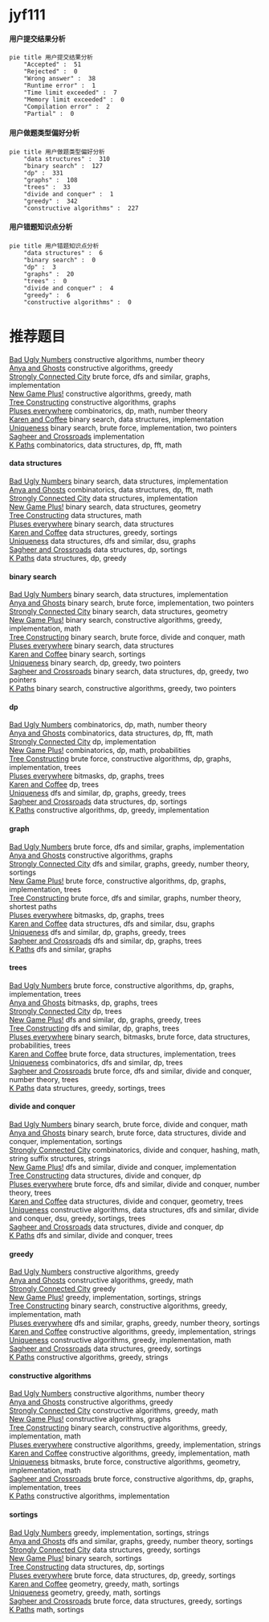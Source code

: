 # jyf111
<!-- tabs:start -->
#### **用户提交结果分析**

```mermaid
pie title 用户提交结果分析
    "Accepted" :  51
    "Rejected" :  0
    "Wrong answer" :  38
    "Runtime error" :  1
    "Time limit exceeded" :  7
    "Memory limit exceeded" :  0
    "Compilation error" :  2
    "Partial" :  0
```
#### **用户做题类型偏好分析**

```mermaid
pie title 用户做题类型偏好分析
    "data structures" :  310
    "binary search" :  127
    "dp" :  331
    "graphs" :  108
    "trees" :  33
    "divide and conquer" :  1
    "greedy" :  342
    "constructive algorithms" :  227
```
#### **用户错题知识点分析**

```mermaid
pie title 用户错题知识点分析
    "data structures" :  6
    "binary search" :  0
    "dp" :  3
    "graphs" :  20
    "trees" :  0
    "divide and conquer" :  4
    "greedy" :  6
    "constructive algorithms" :  0
```
<!-- tabs:end -->
# 推荐题目
[Bad Ugly Numbers](http://codeforces.com/problemset/problem/1326/A)		constructive algorithms,
                        number theory		  
[Anya and Ghosts](http://codeforces.com/problemset/problem/508/C)		constructive algorithms,
                        greedy		  
[Strongly Connected City](http://codeforces.com/problemset/problem/475/B)		brute force,
                        dfs and similar,
                        graphs,
                        implementation		  
[New Game Plus!](http://codeforces.com/problemset/problem/1415/E)		constructive algorithms,
                        greedy,
                        math		  
[Tree Constructing](http://codeforces.com/problemset/problem/1003/E)		constructive algorithms,
                        graphs		  
[Pluses everywhere](http://codeforces.com/problemset/problem/520/E)		combinatorics,
                        dp,
                        math,
                        number theory		  
[Karen and Coffee](http://codeforces.com/problemset/problem/816/B)		binary search,
                        data structures,
                        implementation		  
[Uniqueness](http://codeforces.com/problemset/problem/1208/B)		binary search,
                        brute force,
                        implementation,
                        two pointers		  
[Sagheer and Crossroads](http://codeforces.com/problemset/problem/812/A)		implementation		  
[K Paths](http://codeforces.com/problemset/problem/981/H)		combinatorics,
                        data structures,
                        dp,
                        fft,
                        math		  
<!-- tabs:start -->
#### **data structures**
[Bad Ugly Numbers](http://codeforces.com/problemset/problem/816/B)		binary search,
                        data structures,
                        implementation		  
[Anya and Ghosts](http://codeforces.com/problemset/problem/981/H)		combinatorics,
                        data structures,
                        dp,
                        fft,
                        math		  
[Strongly Connected City](http://codeforces.com/problemset/problem/622/C)		data structures,
                        implementation		  
[New Game Plus!](http://codeforces.com/problemset/problem/1446/F)		binary search,
                        data structures,
                        geometry		  
[Tree Constructing](http://codeforces.com/problemset/problem/601/B)		data structures,
                        math		  
[Pluses everywhere](http://codeforces.com/problemset/problem/749/D)		binary search,
                        data structures		  
[Karen and Coffee](http://codeforces.com/problemset/problem/555/B)		data structures,
                        greedy,
                        sortings		  
[Uniqueness](http://codeforces.com/problemset/problem/1444/C)		data structures,
                        dfs and similar,
                        dsu,
                        graphs		  
[Sagheer and Crossroads](http://codeforces.com/problemset/problem/720/D)		data structures,
                        dp,
                        sortings		  
[K Paths](http://codeforces.com/problemset/problem/1468/A)		data structures,
                        dp,
                        greedy		  
#### **binary search**
[Bad Ugly Numbers](http://codeforces.com/problemset/problem/816/B)		binary search,
                        data structures,
                        implementation		  
[Anya and Ghosts](http://codeforces.com/problemset/problem/1208/B)		binary search,
                        brute force,
                        implementation,
                        two pointers		  
[Strongly Connected City](http://codeforces.com/problemset/problem/1446/F)		binary search,
                        data structures,
                        geometry		  
[New Game Plus!](http://codeforces.com/problemset/problem/732/C)		binary search,
                        constructive algorithms,
                        greedy,
                        implementation,
                        math		  
[Tree Constructing](http://codeforces.com/problemset/problem/1111/C)		binary search,
                        brute force,
                        divide and conquer,
                        math		  
[Pluses everywhere](http://codeforces.com/problemset/problem/749/D)		binary search,
                        data structures		  
[Karen and Coffee](http://codeforces.com/problemset/problem/1119/D)		binary search,
                        sortings		  
[Uniqueness](http://codeforces.com/problemset/problem/734/C)		binary search,
                        dp,
                        greedy,
                        two pointers		  
[Sagheer and Crossroads](http://codeforces.com/problemset/problem/1492/C)		binary search,
                        data structures,
                        dp,
                        greedy,
                        two pointers		  
[K Paths](http://codeforces.com/problemset/problem/1463/D)		binary search,
                        constructive algorithms,
                        greedy,
                        two pointers		  
#### **dp**
[Bad Ugly Numbers](http://codeforces.com/problemset/problem/520/E)		combinatorics,
                        dp,
                        math,
                        number theory		  
[Anya and Ghosts](http://codeforces.com/problemset/problem/981/H)		combinatorics,
                        data structures,
                        dp,
                        fft,
                        math		  
[Strongly Connected City](http://codeforces.com/problemset/problem/729/B)		dp,
                        implementation		  
[New Game Plus!](http://codeforces.com/problemset/problem/229/E)		combinatorics,
                        dp,
                        math,
                        probabilities		  
[Tree Constructing](https://codeforces.com/contest/1240/problem/C)		brute force,
                        constructive algorithms,
                        dp,
                        graphs,
                        implementation,
                        trees		  
[Pluses everywhere](https://codeforces.com/contest/1384/problem/E)		bitmasks,
                        dp,
                        graphs,
                        trees		  
[Karen and Coffee](http://codeforces.com/problemset/problem/1032/F)		dp,
                        trees		  
[Uniqueness](http://codeforces.com/problemset/problem/982/C)		dfs and similar,
                        dp,
                        graphs,
                        greedy,
                        trees		  
[Sagheer and Crossroads](http://codeforces.com/problemset/problem/720/D)		data structures,
                        dp,
                        sortings		  
[K Paths](http://codeforces.com/problemset/problem/538/B)		constructive algorithms,
                        dp,
                        greedy,
                        implementation		  
#### **graph**
[Bad Ugly Numbers](http://codeforces.com/problemset/problem/475/B)		brute force,
                        dfs and similar,
                        graphs,
                        implementation		  
[Anya and Ghosts](http://codeforces.com/problemset/problem/1003/E)		constructive algorithms,
                        graphs		  
[Strongly Connected City](http://codeforces.com/problemset/problem/1176/D)		dfs and similar,
                        graphs,
                        greedy,
                        number theory,
                        sortings		  
[New Game Plus!](https://codeforces.com/contest/1240/problem/C)		brute force,
                        constructive algorithms,
                        dp,
                        graphs,
                        implementation,
                        trees		  
[Tree Constructing](http://codeforces.com/problemset/problem/1325/E)		brute force,
                        dfs and similar,
                        graphs,
                        number theory,
                        shortest paths		  
[Pluses everywhere](https://codeforces.com/contest/1384/problem/E)		bitmasks,
                        dp,
                        graphs,
                        trees		  
[Karen and Coffee](http://codeforces.com/problemset/problem/1444/C)		data structures,
                        dfs and similar,
                        dsu,
                        graphs		  
[Uniqueness](http://codeforces.com/problemset/problem/982/C)		dfs and similar,
                        dp,
                        graphs,
                        greedy,
                        trees		  
[Sagheer and Crossroads](http://codeforces.com/problemset/problem/700/B)		dfs and similar,
                        dp,
                        graphs,
                        trees		  
[K Paths](https://codeforces.com/contest/528/problem/C)		dfs and similar,
                        graphs		  
#### **trees**
[Bad Ugly Numbers](https://codeforces.com/contest/1240/problem/C)		brute force,
                        constructive algorithms,
                        dp,
                        graphs,
                        implementation,
                        trees		  
[Anya and Ghosts](https://codeforces.com/contest/1384/problem/E)		bitmasks,
                        dp,
                        graphs,
                        trees		  
[Strongly Connected City](http://codeforces.com/problemset/problem/1032/F)		dp,
                        trees		  
[New Game Plus!](http://codeforces.com/problemset/problem/982/C)		dfs and similar,
                        dp,
                        graphs,
                        greedy,
                        trees		  
[Tree Constructing](http://codeforces.com/problemset/problem/700/B)		dfs and similar,
                        dp,
                        graphs,
                        trees		  
[Pluses everywhere](http://codeforces.com/problemset/problem/1479/D)		binary search,
                        bitmasks,
                        brute force,
                        data structures,
                        probabilities,
                        trees		  
[Karen and Coffee](http://codeforces.com/problemset/problem/1511/C)		brute force,
                        data structures,
                        implementation,
                        trees		  
[Uniqueness](http://codeforces.com/problemset/problem/1499/F)		combinatorics,
                        dfs and similar,
                        dp,
                        trees		  
[Sagheer and Crossroads](http://codeforces.com/problemset/problem/1491/E)		brute force,
                        dfs and similar,
                        divide and conquer,
                        number theory,
                        trees		  
[K Paths](http://codeforces.com/problemset/problem/1466/D)		data structures,
                        greedy,
                        sortings,
                        trees		  
#### **divide and conquer**
[Bad Ugly Numbers](http://codeforces.com/problemset/problem/1111/C)		binary search,
                        brute force,
                        divide and conquer,
                        math		  
[Anya and Ghosts](http://codeforces.com/problemset/problem/1461/D)		binary search,
                        brute force,
                        data structures,
                        divide and conquer,
                        implementation,
                        sortings		  
[Strongly Connected City](http://codeforces.com/problemset/problem/1466/G)		combinatorics,
                        divide and conquer,
                        hashing,
                        math,
                        string suffix structures,
                        strings		  
[New Game Plus!](http://codeforces.com/problemset/problem/1490/D)		dfs and similar,
                        divide and conquer,
                        implementation		  
[Tree Constructing](https://codeforces.com/contest/1483/problem/C)		data structures,
                        divide and conquer,
                        dp		  
[Pluses everywhere](http://codeforces.com/problemset/problem/1491/E)		brute force,
                        dfs and similar,
                        divide and conquer,
                        number theory,
                        trees		  
[Karen and Coffee](http://codeforces.com/problemset/problem/1303/G)		data structures,
                        divide and conquer,
                        geometry,
                        trees		  
[Uniqueness](http://codeforces.com/problemset/problem/1494/D)		constructive algorithms,
                        data structures,
                        dfs and similar,
                        divide and conquer,
                        dsu,
                        greedy,
                        sortings,
                        trees		  
[Sagheer and Crossroads](http://codeforces.com/problemset/problem/1482/E)		data structures,
                        divide and conquer,
                        dp		  
[K Paths](http://codeforces.com/problemset/problem/566/C)		dfs and similar,
                        divide and conquer,
                        trees		  
#### **greedy**
[Bad Ugly Numbers](http://codeforces.com/problemset/problem/508/C)		constructive algorithms,
                        greedy		  
[Anya and Ghosts](http://codeforces.com/problemset/problem/1415/E)		constructive algorithms,
                        greedy,
                        math		  
[Strongly Connected City](http://codeforces.com/problemset/problem/1315/C)		greedy		  
[New Game Plus!](http://codeforces.com/problemset/problem/339/A)		greedy,
                        implementation,
                        sortings,
                        strings		  
[Tree Constructing](http://codeforces.com/problemset/problem/732/C)		binary search,
                        constructive algorithms,
                        greedy,
                        implementation,
                        math		  
[Pluses everywhere](http://codeforces.com/problemset/problem/1176/D)		dfs and similar,
                        graphs,
                        greedy,
                        number theory,
                        sortings		  
[Karen and Coffee](http://codeforces.com/problemset/problem/708/A)		constructive algorithms,
                        greedy,
                        implementation,
                        strings		  
[Uniqueness](http://codeforces.com/problemset/problem/1119/C)		constructive algorithms,
                        greedy,
                        implementation,
                        math		  
[Sagheer and Crossroads](http://codeforces.com/problemset/problem/555/B)		data structures,
                        greedy,
                        sortings		  
[K Paths](http://codeforces.com/problemset/problem/801/B)		constructive algorithms,
                        greedy,
                        strings		  
#### **constructive algorithms**
[Bad Ugly Numbers](http://codeforces.com/problemset/problem/1326/A)		constructive algorithms,
                        number theory		  
[Anya and Ghosts](http://codeforces.com/problemset/problem/508/C)		constructive algorithms,
                        greedy		  
[Strongly Connected City](http://codeforces.com/problemset/problem/1415/E)		constructive algorithms,
                        greedy,
                        math		  
[New Game Plus!](http://codeforces.com/problemset/problem/1003/E)		constructive algorithms,
                        graphs		  
[Tree Constructing](http://codeforces.com/problemset/problem/732/C)		binary search,
                        constructive algorithms,
                        greedy,
                        implementation,
                        math		  
[Pluses everywhere](http://codeforces.com/problemset/problem/708/A)		constructive algorithms,
                        greedy,
                        implementation,
                        strings		  
[Karen and Coffee](http://codeforces.com/problemset/problem/1119/C)		constructive algorithms,
                        greedy,
                        implementation,
                        math		  
[Uniqueness](http://codeforces.com/problemset/problem/581/D)		bitmasks,
                        brute force,
                        constructive algorithms,
                        geometry,
                        implementation,
                        math		  
[Sagheer and Crossroads](https://codeforces.com/contest/1240/problem/C)		brute force,
                        constructive algorithms,
                        dp,
                        graphs,
                        implementation,
                        trees		  
[K Paths](http://codeforces.com/problemset/problem/1255/C)		constructive algorithms,
                        implementation		  
#### **sortings**
[Bad Ugly Numbers](http://codeforces.com/problemset/problem/339/A)		greedy,
                        implementation,
                        sortings,
                        strings		  
[Anya and Ghosts](http://codeforces.com/problemset/problem/1176/D)		dfs and similar,
                        graphs,
                        greedy,
                        number theory,
                        sortings		  
[Strongly Connected City](http://codeforces.com/problemset/problem/555/B)		data structures,
                        greedy,
                        sortings		  
[New Game Plus!](http://codeforces.com/problemset/problem/1119/D)		binary search,
                        sortings		  
[Tree Constructing](http://codeforces.com/problemset/problem/720/D)		data structures,
                        dp,
                        sortings		  
[Pluses everywhere](http://codeforces.com/problemset/problem/777/E)		brute force,
                        data structures,
                        dp,
                        greedy,
                        sortings		  
[Karen and Coffee](https://codeforces.com/contest/1496/problem/C)		geometry,
                        greedy,
                        math,
                        sortings		  
[Uniqueness](http://codeforces.com/problemset/problem/1495/A)		geometry,
                        greedy,
                        math,
                        sortings		  
[Sagheer and Crossroads](http://codeforces.com/problemset/problem/1497/A)		brute force,
                        data structures,
                        greedy,
                        sortings		  
[K Paths](http://codeforces.com/problemset/problem/1427/A)		math,
                        sortings		  
<!-- tabs:end -->
